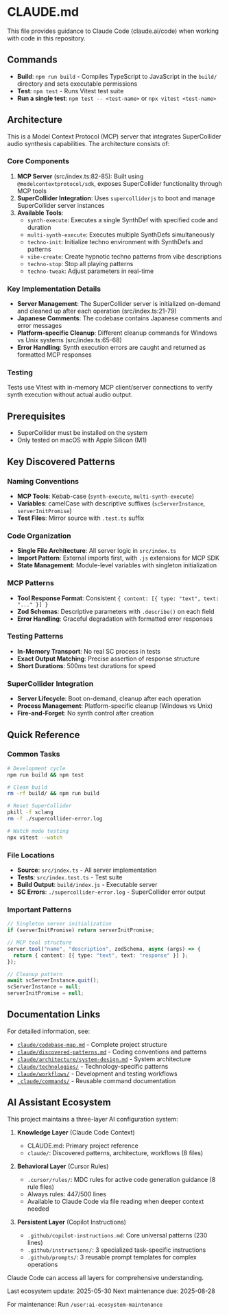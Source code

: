 # CLAUDE.md

This file provides guidance to Claude Code (claude.ai/code) when working with code in this repository.

## Commands

- **Build**: `npm run build` - Compiles TypeScript to JavaScript in the `build/` directory and sets executable permissions
- **Test**: `npm test` - Runs Vitest test suite
- **Run a single test**: `npm test -- <test-name>` or `npx vitest <test-name>`

## Architecture

This is a Model Context Protocol (MCP) server that integrates SuperCollider audio synthesis capabilities. The architecture consists of:

### Core Components

1. **MCP Server** (src/index.ts:82-85): Built using `@modelcontextprotocol/sdk`, exposes SuperCollider functionality through MCP tools
2. **SuperCollider Integration**: Uses `supercolliderjs` to boot and manage SuperCollider server instances
3. **Available Tools**:
   - `synth-execute`: Executes a single SynthDef with specified code and duration
   - `multi-synth-execute`: Executes multiple SynthDefs simultaneously
   - `techno-init`: Initialize techno environment with SynthDefs and patterns
   - `vibe-create`: Create hypnotic techno patterns from vibe descriptions
   - `techno-stop`: Stop all playing patterns
   - `techno-tweak`: Adjust parameters in real-time

### Key Implementation Details

- **Server Management**: The SuperCollider server is initialized on-demand and cleaned up after each operation (src/index.ts:21-79)
- **Japanese Comments**: The codebase contains Japanese comments and error messages
- **Platform-specific Cleanup**: Different cleanup commands for Windows vs Unix systems (src/index.ts:65-68)
- **Error Handling**: Synth execution errors are caught and returned as formatted MCP responses

### Testing

Tests use Vitest with in-memory MCP client/server connections to verify synth execution without actual audio output.

## Prerequisites

- SuperCollider must be installed on the system
- Only tested on macOS with Apple Silicon (M1)

## Key Discovered Patterns

### Naming Conventions
- **MCP Tools**: Kebab-case (`synth-execute`, `multi-synth-execute`)
- **Variables**: camelCase with descriptive suffixes (`scServerInstance`, `serverInitPromise`)
- **Test Files**: Mirror source with `.test.ts` suffix

### Code Organization
- **Single File Architecture**: All server logic in `src/index.ts`
- **Import Pattern**: External imports first, with `.js` extensions for MCP SDK
- **State Management**: Module-level variables with singleton initialization

### MCP Patterns
- **Tool Response Format**: Consistent `{ content: [{ type: "text", text: "..." }] }`
- **Zod Schemas**: Descriptive parameters with `.describe()` on each field
- **Error Handling**: Graceful degradation with formatted error responses

### Testing Patterns
- **In-Memory Transport**: No real SC process in tests
- **Exact Output Matching**: Precise assertion of response structure
- **Short Durations**: 500ms test durations for speed

### SuperCollider Integration
- **Server Lifecycle**: Boot on-demand, cleanup after each operation
- **Process Management**: Platform-specific cleanup (Windows vs Unix)
- **Fire-and-Forget**: No synth control after creation

## Quick Reference

### Common Tasks
```bash
# Development cycle
npm run build && npm test

# Clean build
rm -rf build/ && npm run build

# Reset SuperCollider
pkill -f sclang
rm -f ./supercollider-error.log

# Watch mode testing
npx vitest --watch
```

### File Locations
- **Source**: `src/index.ts` - All server implementation
- **Tests**: `src/index.test.ts` - Test suite
- **Build Output**: `build/index.js` - Executable server
- **SC Errors**: `./supercollider-error.log` - SuperCollider error output

### Important Patterns
```typescript
// Singleton server initialization
if (serverInitPromise) return serverInitPromise;

// MCP tool structure
server.tool("name", "description", zodSchema, async (args) => {
  return { content: [{ type: "text", text: "response" }] };
});

// Cleanup pattern
await scServerInstance.quit();
scServerInstance = null;
serverInitPromise = null;
```

## Documentation Links

For detailed information, see:
- [`claude/codebase-map.md`](claude/codebase-map.md) - Complete project structure
- [`claude/discovered-patterns.md`](claude/discovered-patterns.md) - Coding conventions and patterns
- [`claude/architecture/system-design.md`](claude/architecture/system-design.md) - System architecture
- [`claude/technologies/`](claude/technologies/) - Technology-specific patterns
- [`claude/workflows/`](claude/workflows/) - Development and testing workflows
- [`.claude/commands/`](.claude/commands/) - Reusable command documentation

## AI Assistant Ecosystem

This project maintains a three-layer AI configuration system:

1. **Knowledge Layer** (Claude Code Context)
   - CLAUDE.md: Primary project reference
   - `claude/`: Discovered patterns, architecture, workflows (8 files)
   
2. **Behavioral Layer** (Cursor Rules)
   - `.cursor/rules/`: MDC rules for active code generation guidance (8 rule files)
   - Always rules: 447/500 lines
   - Available to Claude Code via file reading when deeper context needed

3. **Persistent Layer** (Copilot Instructions)  
   - `.github/copilot-instructions.md`: Core universal patterns (230 lines)
   - `.github/instructions/`: 3 specialized task-specific instructions
   - `.github/prompts/`: 3 reusable prompt templates for complex operations

Claude Code can access all layers for comprehensive understanding.

Last ecosystem update: 2025-05-30
Next maintenance due: 2025-08-28

For maintenance: Run `/user:ai-ecosystem-maintenance`